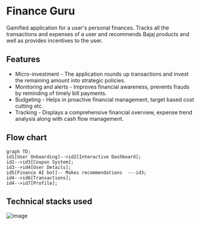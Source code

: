 
# Finance Guru

Gamified application for a user's personal finances. Tracks all the transactions and expenses of a user and recommends Bajaj products and well as provides incentives to the user. 

## Features

- Micro-investment - The application rounds up transactions and invest the remaining amount into strategic policies. 
- Monitoring and alerts - Improves financial awareness, prevents frauds by reminding of timely bill payments.
- Budgeting - Helps in proactive financial management, target based cost cutting etc.
- Tracking - Displays a comprehensive financial overview, expense trend analysis along with cash flow management. 

## Flow chart 
```mermaid
graph TD;
id1[User Onboarding]-->id2[Interactive Dashboard];
id2-->id3[Coupon System];
id3-->id4[User Details];
id5[Finance AI bot]-- Makes recommendations  ---id3;
id4-->id6[Transactions];
id4-->id7[Profile];
```

## Technical stacks used
![image](https://github.com/talkshrey/finance-guru/assets/74039736/3d2ad405-de76-4679-8622-8b9a32741bae)

